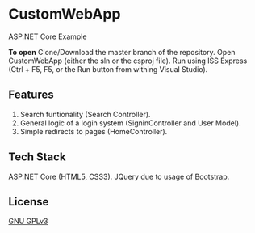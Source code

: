 # CustomWebApp
ASP.NET Core Example

**To open** Clone/Download the master branch of the repository. Open 
CustomWebApp (either the sln or the csproj file). Run using ISS Express (Ctrl + F5, F5, or the Run button from withing Visual Studio).

## Features
1. Search funtionality (Search Controller).
2. General logic of a login system (SigninController and User Model).
3. Simple redirects to pages (HomeController).

## Tech Stack
ASP.NET Core (HTML5, CSS3). JQuery due to usage of Bootstrap.

## License
[GNU GPLv3](https://choosealicense.com/licenses/gpl-3.0/)
